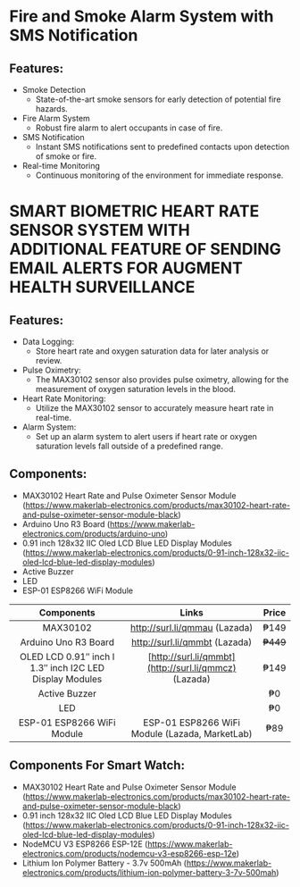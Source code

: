 # Fire and Smoke Alarm System with SMS Notification
## Features:
* Smoke Detection
  * State-of-the-art smoke sensors for early detection of potential fire hazards.
* Fire Alarm System
  * Robust fire alarm to alert occupants in case of fire.
* SMS Notification
  * Instant SMS notifications sent to predefined contacts upon detection of smoke or fire.
* Real-time Monitoring
  * Continuous monitoring of the environment for immediate response.

# SMART BIOMETRIC HEART RATE SENSOR SYSTEM WITH ADDITIONAL FEATURE OF SENDING EMAIL ALERTS FOR AUGMENT HEALTH SURVEILLANCE
## Features:
* Data Logging:
  * Store heart rate and oxygen saturation data for later analysis or review.
* Pulse Oximetry: 
  * The MAX30102 sensor also provides pulse oximetry, allowing for the measurement of oxygen saturation levels in the blood.
* Heart Rate Monitoring: 
  * Utilize the MAX30102 sensor to accurately measure heart rate in real-time.
* Alarm System:
  * Set up an alarm system to alert users if heart rate or oxygen saturation levels fall outside of a predefined range.
  
## Components:
* MAX30102 Heart Rate and Pulse Oximeter Sensor Module (https://www.makerlab-electronics.com/products/max30102-heart-rate-and-pulse-oximeter-sensor-module-black)
* Arduino Uno R3 Board (https://www.makerlab-electronics.com/products/arduino-uno)
* 0.91 inch 128x32 IIC Oled LCD Blue LED Display Modules (https://www.makerlab-electronics.com/products/0-91-inch-128x32-iic-oled-lcd-blue-led-display-modules)
* Active Buzzer
* LED
* ESP-01 ESP8266 WiFi Module

| Components | Links    | Price    |
| :---:   | :---: | :---: |
| MAX30102 | http://surl.li/qmmau (Lazada)   | ₱149 |
| Arduino Uno R3 Board | http://surl.li/qmmbt (Lazada)   | ~~₱449~~ |
| OLED LCD 0.91″ inch l 1.3″ inch I2C LED Display Modules | [http://surl.li/qmmbt](http://surl.li/qmmcz) (Lazada) | ₱149 |
| Active Buzzer |  | ₱0 |
| LED |  | ₱0 |
| ESP-01 ESP8266 WiFi Module | ESP-01 ESP8266 WiFi Module (Lazada, MarketLab) | ₱89 |

## Components For Smart Watch:
* MAX30102 Heart Rate and Pulse Oximeter Sensor Module (https://www.makerlab-electronics.com/products/max30102-heart-rate-and-pulse-oximeter-sensor-module-black)
* 0.91 inch 128x32 IIC Oled LCD Blue LED Display Modules (https://www.makerlab-electronics.com/products/0-91-inch-128x32-iic-oled-lcd-blue-led-display-modules)
* NodeMCU V3 ESP8266 ESP-12E (https://www.makerlab-electronics.com/products/nodemcu-v3-esp8266-esp-12e)
* Lithium Ion Polymer Battery - 3.7v 500mAh (https://www.makerlab-electronics.com/products/lithium-ion-polymer-battery-3-7v-500mah)
